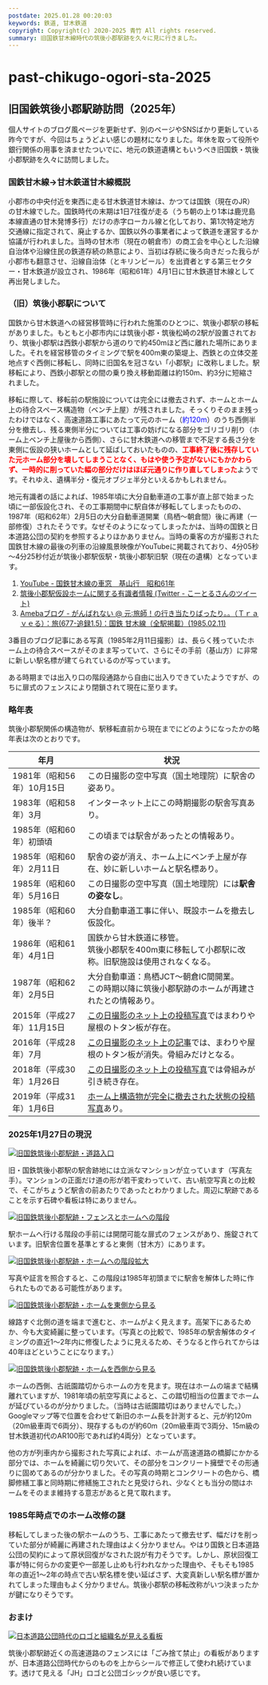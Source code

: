 ```yaml
---
postdate: 2025.01.28 00:20:03
keywords: 鉄道, 甘木鉄道
copyright: Copyright(c) 2020-2025 青竹 All rights reserved.
summary: 旧国鉄甘木線時代の筑後小郡駅跡を久々に見に行きました。
---
```


# past-chikugo-ogori-sta-2025

## 旧国鉄筑後小郡駅跡訪問（2025年）

個人サイトのブログ風ページを更新せず、別のページやSNSばかり更新している昨今ですが、今回はちょうどよい感じの題材になりました。年休を取って役所や銀行関係の用事を済ませたついでに、地元の鉄道遺構ともいうべき旧国鉄・筑後小郡駅跡を久々に訪問しました。

### 国鉄甘木線→甘木鉄道甘木線概説

小郡市の中央付近を東西に走る甘木鉄道甘木線は、かつては国鉄（現在のJR）の甘木線でした。国鉄時代の末期は1日7往復が走る（うち朝の上り1本は鹿児島本線直通の甘木発博多行）だけの赤字ローカル線と化しており、第1次特定地方交通線に指定されて、廃止するか、国鉄以外の事業者によって鉄道を運営するか協議が行われました。当時の甘木市（現在の朝倉市）の商工会を中心とした沿線自治体や沿線住民の鉄道存続の熱意により、当初は存続に後ろ向きだった我らが小郡市も翻意させ、沿線自治体（とキリンビール）を出資者とする第三セクター・甘木鉄道が設立され、1986年（昭和61年）4月1日に甘木鉄道甘木線として再出発しました。

### （旧）筑後小郡駅について

国鉄から甘木鉄道への経営移管時に行われた施策のひとつに、筑後小郡駅の移転がありました。もともと小郡市内には筑後小郡・筑後松崎の2駅が設置されており、筑後小郡駅は西鉄小郡駅から道のりで約450mほど西に離れた場所にありました。それを経営移管のタイミングで駅を400m東の築堤上、西鉄との立体交差地点すぐ西側に移転し、同時に旧国名を冠さない「小郡駅」に改称しました。駅移転により、西鉄小郡駅との間の乗り換え移動距離は約150m、約3分に短縮されました。

移転に際して、移転前の駅施設については完全には撤去されず、ホームとホーム上の待合スペース構造物（ベンチ上屋）が残されました。そっくりそのまま残ったわけではなく、高速道路工事にあたって元のホーム（<span style="color:blue;">約120m</span>）のうち西側半分を撤去し、残る東側半分については工事の妨げになる部分をゴリゴリ削り（ホーム上ベンチ上屋後から西側）、さらに甘木鉄道への移管まで不足する長さ分を東側に仮設の狭いホームとして延ばしておいたものの、<span style="color:red;font-weight:bold;">工事終了後に残存していた元ホーム部分を壊してしまうことなく、もはや使う予定がないにもかかわらず、一時的に削っていた幅の部分だけはほぼ元通りに作り直してしまった</span>ようです。それゆえ、遺構半分・復元オブジェ半分といえるかもしれません。

地元有識者の話によれば、1985年頃に大分自動車道の工事が直上部で始まった頃に一部仮設化され、その工事期間中に駅自体が移転してしまったものの、1987年（昭和62年）2月5日の大分自動車道開業（鳥栖～朝倉間）後に再建（一部修復）されたそうです。なぜそのようになってしまったかは、当時の国鉄と日本道路公団の契約を参照するよりほかありません。当時の乗客の方が撮影された国鉄甘木線の最後の列車の沿線風景映像がYouTubeに掲載されており、4分05秒～4分25秒付近が筑後小郡駅仮駅・筑後小郡駅旧駅（現在の遺構）となっています。

1. [YouTube - 国鉄甘木線の車窓　基山行　昭和61年](https://www.youtube.com/watch?v=6fQ2-XNDClM)
2. [筑後小郡駅仮設ホームに関する有識者情報 (Twitter - こーとるさんのツイート)](https://x.com/kowtr_tw/status/769722772901601280)
3. [Amebaブログ - がんばれない @ 元∶旅師！の行き当たりばったり。。（Ｔｒａｖｅる）：旅(677-追録1.5)：国鉄 甘木線（全駅掲載）(1985.02.11)](https://ameblo.jp/matuzawamay/entry-12161324106.html)

3番目のブログ記事にある写真（1985年2月11日撮影）は、長らく残っていたホーム上の待合スペースがそのまま写っていて、さらにその手前（基山方）に非常に新しい駅名標が建てられているのが写っています。

ある時期までは出入り口の階段通路から自由に出入りできていたようですが、のちに扉式のフェンスにより閉鎖されて現在に至ります。

### 略年表

筑後小郡駅関係の構造物が、駅移転直前から現在までにどのようになったかの略年表は次のとおりです。

| 年月                       | 状況                                                                                                                                 |
|----------------------------|--------------------------------------------------------------------------------------------------------------------------------------|
| 1981年（昭和56年）10月15日 | この日撮影の空中写真（国土地理院）に駅舎の姿あり。                                                                                   |
| 1983年（昭和58年）3月      | インターネット上にこの時期撮影の駅舎写真あり。                                                                                       |
| 1985年（昭和60年）初頭頃   | この頃までは駅舎があったとの情報あり。                                                                                               |
| 1985年（昭和60年）2月11日  | 駅舎の姿が消え、ホーム上にベンチ上屋が存在、妙に新しいホームと駅名標あり。                                                           |
| 1985年（昭和60年）5月16日  | この日撮影の空中写真（国土地理院）には<b>駅舎の姿なし</b>。                                                                          |
| 1985年（昭和60年）後半？   | 大分自動車道工事に伴い、既設ホームを撤去し仮設化。                                                                                   |
| 1986年（昭和61年）4月1日   | 国鉄から甘木鉄道に移管。<br>筑後小郡駅を400m東に移転して小郡駅に改称。旧駅施設は使用されなくなる。                                   |
| 1987年（昭和62年）2月5日   | 大分自動車道：鳥栖JCT～朝倉IC間開業。<br>この時期以降に筑後小郡駅跡のホームが再建されたとの情報あり。                                |
| 2015年（平成27年）11月15日 | <a href="https://x.com/Ngtr_commoral/status/665795989333151744">この日撮影のネット上の投稿写真</a>ではまわりや屋根のトタン板が存在。 |
| 2016年（平成28年）7月      | <a href="https://tetsudo-ch.com/32772.html">この日撮影のネット上の記事</a>では、まわりや屋根のトタン板が消失。骨組みだけとなる。     |
| 2018年（平成30年）1月26日  | <a href="https://x.com/fuekona1025/status/956816101949587457">この日撮影のネット上の投稿写真</a>では骨組みが引き続き存在。           |
| 2019年（平成31年）1月6日   | <a href="https://www.flickr.com/photos/kowtr/39663017213/">ホーム上構造物が完全に撤去された状態の投稿写真</a>あり。                  |

### 2025年1月27日の現況

<section class="photo-area">
    <a href="img/chikugo-ogori-sta-platform-ent.jpg"><img src="img/thumb/chikugo-ogori-sta-platform-ent.jpg" alt="旧国鉄筑後小郡駅跡・道路入口" /></a>
    <section class="photo-description">
        <p>
        旧・国鉄筑後小郡駅の駅舎跡地には立派なマンションが立っています（写真左手）。マンションの正面だけ道の形が若干変わっていて、古い航空写真との比較で、そこがちょうど駅舎の前あたりであったとわかりました。周辺に駅跡であることを示す石碑や看板は特にありません。
        </p>
    </section>
    <a href="img/chikugo-ogori-sta-platform-step.jpg"><img src="img/thumb/chikugo-ogori-sta-platform-step.jpg" alt="旧国鉄筑後小郡駅跡・フェンスとホームへの階段" /></a>
    <section class="photo-description">
        <p>
        駅ホームへ行ける階段の手前には開閉可能な扉式のフェンスがあり、施錠されています。旧駅舎位置を基準とすると東側（甘木方）にあります。
        </p>
    </section>
    <a href="img/chikugo-ogori-sta-platform-step2.jpg"><img src="img/thumb/chikugo-ogori-sta-platform-step2.jpg" alt="旧国鉄筑後小郡駅跡・ホームへの階段拡大" /></a>
    <section class="photo-description">
        <p>
        写真や証言を照合すると、この階段は1985年初頭までに駅舎を解体した時に作られたものである可能性があります。
        </p>
    </section>
    <a href="img/chikugo-ogori-sta-platform-from-east.jpg"><img src="img/thumb/chikugo-ogori-sta-platform-from-east.jpg" alt="旧国鉄筑後小郡駅跡・ホームを東側から見る" /></a>
    <section class="photo-description">
        <p>
        線路すぐ北側の道を端まで進むと、ホームがよく見えます。高架下にあるためか、今も大変綺麗に整っています。（写真との比較で、1985年の駅舎解体のタイミングの直近1～2年内に修復したように見えるため、そうなると作られてからは40年ほどということになります。）
        </p>
    </section>
    <a href="img/chikugo-ogori-sta-platform-from-west.jpg"><img src="img/thumb/chikugo-ogori-sta-platform-from-west.jpg" alt="旧国鉄筑後小郡駅跡・ホームを西側から見る" /></a>
    <section class="photo-description">
        <p>
        ホームの西側、古祇園踏切からホームの方を見ます。現在はホームの端まで結構離れていますが、1981年頃の航空写真によると、この踏切相当の位置までホームが延びているのが分かりました。（当時は古祇園踏切はありませんでした。）Googleマップ等で位置を合わせて新旧のホーム長を計測すると、元が約120m（20m級車両で6両分）、現存するものが約60m（20m級車両で3両分、15m級の甘木鉄道初代のAR100形であれば約4両分）となっています。
        </p>
    </section>
</section>

<p>
他の方が列車内から撮影された写真によれば、ホームが高速道路の橋脚にかかる部分では、ホームを綺麗に切り欠いて、その部分をコンクリート擁壁でその形通りに固めてあるのが分かりました。その写真の時期とコンクリートの色から、橋脚修繕工事と同時期に修繕施工されたと見受けられ、少なくとも当分の間はホームをそのまま維持する意志があると見て取れます。
</p>

### 1985年時点でのホーム改修の謎

<p>
移転してしまった後の駅ホームのうち、工事にあたって撤去せず、幅だけを削っていた部分が綺麗に再建された理由はよく分かりません。やはり国鉄と日本道路公団の契約によって原状回復がなされた説が有力そうです。しかし、原状回復工事が特に何らかの変更や一部差し止めも行われなかった理由や、そもそも1985年の直近1～2年の時点で古い駅名標を使い延ばさず、大変真新しい駅名標が置かれてしまった理由もよく分かりません。筑後小郡駅の移転改称がいつ決まったかが鍵になりそうです。
</p>

### おまけ

<section class="photo-area">
    <a href="img/jh-sign.jpg"><img src="img/thumb/jh-sign.jpg" alt="日本道路公団時代のロゴと組織名が見える看板" /></a>
    <section class="photo-description">
        <p>
        筑後小郡駅跡近くの高速道路のフェンスには「ごみ捨て禁止」の看板がありますが、日本道路公団時代からのものを上からシールで修正して使われ続けています。透けて見える「JH」ロゴと公団ゴシックが良い感じです。
        </p>
    </section>
</section>

